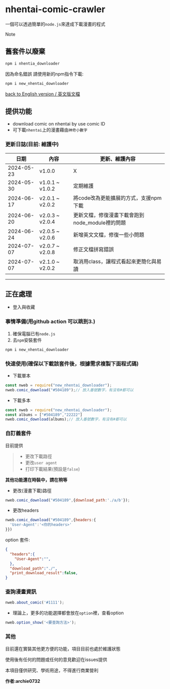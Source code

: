 # nhentai-comic-crawler

一個可以透過簡單的`node.js`來達成下載漫畫的程式

>[!Note]  
>
> ## 舊套件以廢棄
>
> ```bash
>npm i nhentia_downloader
>```
>
>因為命名錯誤
>請使用新的npm指令下載:
>
> ```bash
> npm i new_nhentai_downloader
>```



[back to English version / 英文版文檔](./README.md)

## 提供功能

* download comic on nhentai by use comic ID
* 可下載`nhentai`上的漫畫藉由`神奇小數字`

### 更新日誌(目前: 維護中)

|日期|內容|更新、維護內容|
|----|-------|----|
|2024-05-23|v1.0.0|X|
|2024-05-30|v1.0.1 ~ v1.0.2|定期維護|
|2024-06-17|v2.0.1 ~ v2.0.2|將code改為更能擴展的方式，支援npm 下載|
|2024-06-20|v2.0.3 ~ v2.0.4|更新文檔，修復漫畫下載會跑到node_module裡的問題|
|2024-06-24|v2.0.5 ~ v2.0.6|新增英文文檔，修復一些小問題|
|2024-07-07|v2.0.7 ~ v2.0.8|修正文檔拼寫錯誤|
|2024-07-07|v2.1.0 ~ v2.0.2|取消用class，讓程式看起來更簡化與易讀|

***

## 正在處理

* 登入與收藏

### 事情準備(用github action 可以跳到3.)

1. 確保電腦已有`node.js`
2. 去`npm`安裝套件

```bash
npm i new_nhentai_downloader
```

### 快速使用(確保以下載該套件後，根據需求複製下面程式碼)

* 下載單本

```js
const nweb = require("new_nhentai_downloader");
nweb.comic_download("#504189");// 放入番號數字，有沒有#都可以

```
  
* 下載多本

```js
const nweb = require("new_nhentai_downloader");
const albums = ["#504189","22222"]
nweb.comic_download(albums);// 放入番號數字，有沒有#都可以
```

### 自訂義套件

目前提供

> * 更改下載路徑
> * 更改`user agent`
> * 打印下載結果(預設是`false`)

**其他功能還在時裝中，請在稍等**  

* 更改(漫畫下載)路徑

```js
nweb.comic_download("#504189",{download_path:'./a/b'});
```

* 更改headers  

```js
nweb.comic_download("#504189",{headers:{
  'User-Agent':'<你的headers>'
}})
```

option 套件:

```json
{
  "headers":{
    "User-Agent":"",
  },
  "download_path":"./",
  "print_download_result":false,
}

```

### 查詢漫畫資訊

```js
nweb.about_comic('#1111');
```

* 理論上，更多的功能選擇都會放在`option`裡，查看option

```js
nweb.option_show('<要查詢方法>');
```

### 其他

目前還在實裝其他更方便的功能，項目目前也處於維護狀態

使用後有任何的問題或任何的意見歡迎在issues提供

本項目僅供研究、學術用途，不得進行商業營利

**作者:archie0732**
